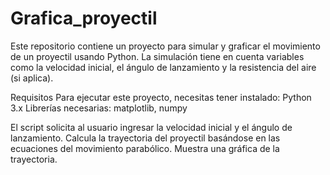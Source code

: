 # Grafica_proyectil
Este repositorio contiene un proyecto para simular y graficar el movimiento de un proyectil usando Python. La simulación tiene en cuenta variables como la velocidad inicial, el ángulo de lanzamiento y la resistencia del aire (si aplica).

Requisitos
Para ejecutar este proyecto, necesitas tener instalado:
Python 3.x
Librerías necesarias: matplotlib, numpy

El script solicita al usuario ingresar la velocidad inicial y el ángulo de lanzamiento.
Calcula la trayectoria del proyectil basándose en las ecuaciones del movimiento parabólico.
Muestra una gráfica de la trayectoria.
